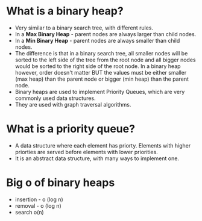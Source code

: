 # What is a binary heap?

- Very similar to a binary search tree, with different rules.
- In a **Max Binary Heap** - parent nodes are always larger than child nodes.
- In a **Min Binary Heap** - parent nodes are always smaller than child nodes.
- The difference is that in a binary search tree, all smaller nodes will be sorted to the left side of the tree from the root node and all bigger nodes would be sorted to the right side of the root node. In a binary heap however, order doesn't matter BUT the values must be either smaller (max heap) than the parent node or bigger (min heap) than the parent node.
- Binary heaps are used to implement Priority Queues, which are very commonly used data structures.
- They are used with graph traversal algorithms.

# What is a priority queue?

- A data structure where each element has priorty. Elements with higher priorties are served before elements with lower priorities.
- It is an abstract data structure, with many ways to implement one.

# Big o of binary heaps

- insertion - o (log n)
- removal - o (log n)
- search o(n)
